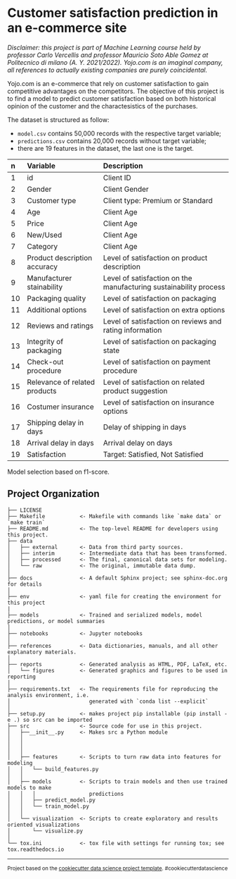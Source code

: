 # Customer satisfaction prediction in an e-commerce site

*Disclaimer: this project is part of Machine Learning course held by professor Carlo Vercellis and professor Mauricio Soto Able Gomez at Politecnico di milano (A. Y. 2021/2022). Yojo.com is an imaginal company, all references to actually existing companies are purely coincidental.*

Yojo.com is an e-commerce that rely on customer satisfaction to gain competitive advantages on the competitors. The objective of this project is to find a model to predict customer satisfaction based on both historical opinion of the customer and the charactesistics of the purchases.

The dataset is structured as follow:
* `model.csv` contains 50,000 records with the respective target variable;
* `predictions.csv` contains 20,000 records without target variable;
* there are 19 features in the dataset, the last one is the target.

| n    | Variable                      | Description                                                  |
| :--- | :---------------------------- | :----------------------------------------------------------- |
| 1    | id                            | Client ID                                                    |
| 2    | Gender                        | Client Gender                                                |
| 3    | Customer type                 | Client type: Premium or Standard                             |
| 4    | Age                           | Client Age                                                   |
| 5    | Price                         | Client Age                                                   |
| 6    | New/Used                      | Client Age                                                   |
| 7    | Category                      | Client Age                                                   |
| 8    | Product description accuracy  | Level of satisfaction on product description                 |
| 9    | Manufacturer stainability     | Level of satisfaction on the manufacturing sustainability process |
| 10   | Packaging quality             | Level of satisfaction on packaging                           |
| 11   | Additional options            | Level of satisfaction on extra options                       |
| 12   | Reviews and ratings           | Level of satisfaction on reviews and rating information      |
| 13   | Integrity of packaging        | Level of satisfaction on packaging state                     |
| 14   | Check-out procedure           | Level of satisfaction on payment procedure                   |
| 15   | Relevance of related products | Level of satisfaction on related product suggestion          |
| 16   | Costumer insurance            | Level of satisfaction on insurance options                   |
| 17   | Shipping delay in days        | Delay of shipping in days                                    |
| 18   | Arrival delay in days         | Arrival delay on days                                        |
| 19   | Satisfaction                  | Target: Satisfied, Not Satisfied                             |

Model selection based on f1-score.



Project Organization
------------

    ├── LICENSE
    ├── Makefile           <- Makefile with commands like `make data` or `make train`
    ├── README.md          <- The top-level README for developers using this project.
    ├── data
    │   ├── external       <- Data from third party sources.
    │   ├── interim        <- Intermediate data that has been transformed.
    │   ├── processed      <- The final, canonical data sets for modeling.
    │   └── raw            <- The original, immutable data dump.
    │
    ├── docs               <- A default Sphinx project; see sphinx-doc.org for details
    │
    ├── env                <- yaml file for creating the environment for this project
    |
    ├── models             <- Trained and serialized models, model predictions, or model summaries
    │
    ├── notebooks          <- Jupyter notebooks
    │
    ├── references         <- Data dictionaries, manuals, and all other explanatory materials.
    │
    ├── reports            <- Generated analysis as HTML, PDF, LaTeX, etc.
    │   └── figures        <- Generated graphics and figures to be used in reporting
    │
    ├── requirements.txt   <- The requirements file for reproducing the analysis environment, i.e.
    │                         generated with `conda list --explicit`
    │
    ├── setup.py           <- makes project pip installable (pip install -e .) so src can be imported
    ├── src                <- Source code for use in this project.
    │   ├──__init__.py     <- Makes src a Python module
    │   │
    │   │   
    │   │
    │   ├── features       <- Scripts to turn raw data into features for modeling
    │   │   └── build_features.py
    │   │
    │   ├── models         <- Scripts to train models and then use trained models to make
    │   │   │                 predictions
    │   │   ├── predict_model.py
    │   │   └── train_model.py
    │   │
    │   └── visualization  <- Scripts to create exploratory and results oriented visualizations
    │       └── visualize.py
    │
    └── tox.ini            <- tox file with settings for running tox; see tox.readthedocs.io


--------

<p><small>Project based on the <a target="_blank" href="https://drivendata.github.io/cookiecutter-data-science/">cookiecutter data science project template</a>. #cookiecutterdatascience</small></p>


